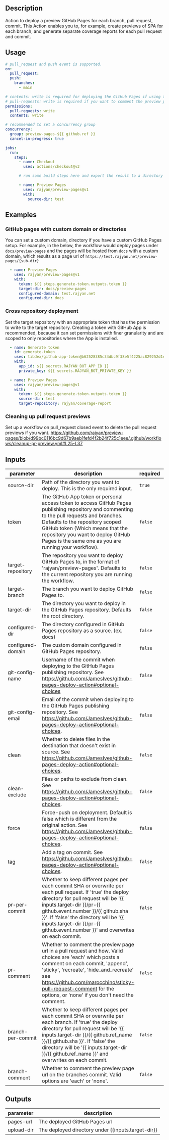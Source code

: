 
<!-- action-docs-description -->
## Description

Action to deploy a preview GitHub Pages for each branch, pull request, commit. This Action enables you to, for example, create previews of SPA for each branch, and generate separate coverage reports for each pull request and commit.
<!-- action-docs-description -->

## Usage

```yaml
# pull_request and push event is supported.
on:
  pull_request:
  push:
    branches:
      - main

# contents: write is required for deploying the GitHub Pages if using the default GITHUB_TOKEN
# pull-requests: write is required if you want to comment the preview page url to the pull request
permissions:
  pull-requests: write
  contents: write

# recommended to set a concurrency group
concurrency:
  group: preview-pages-${{ github.ref }}
  cancel-in-progress: true

jobs:
  run:
    steps:
      - name: Checkout
        uses: actions/checkout@v3

      # run some build steps here and export the result to a directory

      - name: Preview Pages
        uses: rajyan/preview-pages@v1
        with:
          source-dir: test
```

## Examples

### GitHub pages with custom domain or directories

You can set a custom domain, directory if you have a custom GitHub Pages setup.
For example, in the below, the workflow would deploy pages under `docs/preview-pages`
and the pages will be hosted from `docs` with a custom domain,
which results as a page url of `https://test.rajyan.net/preview-pages/{sub-dir}`

```yaml
  - name: Preview Pages
    uses: rajyan/preview-pages@v1
    with:
      token: ${{ steps.generate-token.outputs.token }}
      target-dir: docs/preview-pages
      configured-domain: test.rajyan.net
      configured-dir: docs
```

### Cross repository deployment

Set the target repository with an appropriate token that has the permission to write to the target repository.
Creating a token with GitHub App is recommended,
because it can set permissions with finer granularity and are scoped to only repositories where the App is installed.

```yaml
  - name: Generate token
    id: generate-token
    uses: tibdex/github-app-token@b62528385c34dbc9f38e5f4225ac829252d1ea92 #1.8.0
    with:
      app_id: ${{ secrets.RAJYAN_BOT_APP_ID }}
      private_key: ${{ secrets.RAJYAN_BOT_PRIVATE_KEY }}

  - name: Preview Pages
    uses: rajyan/preview-pages@v1
    with:
      token: ${{ steps.generate-token.outputs.token }}
      source-dir: test
      target-repository: rajyan/coverage-report
```

### Cleaning up pull request previews

Set up a workflow on pull_request closed event to delete the pull request previews if you want.
https://github.com/rajyan/preview-pages/blob/d99bc0116bc9d67b9aeb1fefd4f2b24f725c1eee/.github/workflows/cleanup-pr-preview.yml#L25-L37

<!-- action-docs-inputs -->
## Inputs

| parameter | description | required | default |
| --- | --- | --- | --- |
| source-dir | Path of the directory you want to deploy. This is the only required input.  | `true` |  |
| token | The GitHub App token or personal access token to access GitHub Pages publishing repository and commenting to the pull requests and branches. Defaults to the repository scoped GitHub token (Which means that the repository you want to deploy GitHub Pages is the same one as you are running your workflow).  | `false` | ${{ github.token }} |
| target-repository | The repository you want to deploy GitHub Pages to, in the format of 'rajyan/preview-pages'. Defaults to the current repository you are running the workflow.  | `false` | ${{ github.repository }} |
| target-branch | The branch you want to deploy GitHub Pages to. | `false` | gh-pages |
| target-dir | The directory you want to deploy in the GitHub Pages repository. Defaults the root directory.  | `false` | . |
| configured-dir | The directory configured in GitHub Pages repository as a source. (ex. docs) | `false` | . |
| configured-domain | The custom domain configured in GitHub Pages repository. | `false` |  |
| git-config-name | Username of the commit when deploying to the GitHub Pages publishing repository. See https://github.com/JamesIves/github-pages-deploy-action#optional-choices  | `false` | github-actions[bot] |
| git-config-email | Email of the commit when deploying to the GitHub Pages publishing repository. See https://github.com/JamesIves/github-pages-deploy-action#optional-choices.  | `false` | 41898282+github-actions[bot]@users.noreply.github.com |
| clean | Whether to delete files in the destination that doesn't exist in source. See https://github.com/JamesIves/github-pages-deploy-action#optional-choices.  | `false` |  |
| clean-exclude | Files or paths to exclude from clean. See https://github.com/JamesIves/github-pages-deploy-action#optional-choices.  | `false` |  |
| force | Force-push on deployment. Default is false which is different from the original action. See https://github.com/JamesIves/github-pages-deploy-action#optional-choices.  | `false` | false |
| tag | Add a tag on commit. See https://github.com/JamesIves/github-pages-deploy-action#optional-choices.  | `false` |  |
| pr-per-commit | Whether to keep different pages per each commit SHA or overwrite per each pull request. If 'true' the deploy directory for pull request will be '{{ inputs.target-dir }}/pr-{{ github.event.number }}/{{ github.sha }}'. If 'false' the directory will be '{{ inputs.target-dir }}/pr-{{ github.event.number }}' and overwrites on each commit.  | `false` | true |
| pr-comment | Whether to comment the preview page url in a pull request and how. Valid choices are 'each' which posts a comment on each commit, 'append', 'sticky', 'recreate', 'hide_and_recreate' see https://github.com/marocchino/sticky-pull-request-comment for the options, or 'none' if you don't need the comment.  | `false` | each |
| branch-per-commit | Whether to keep different pages per each commit SHA or overwrite per each branch. If 'true' the deploy directory for pull request will be '{{ inputs.target-dir }}/{{ github.ref_name }}/{{ github.sha }}'. If 'false' the directory will be '{{ inputs.target-dir }}/{{ github.ref_name }}' and overwrites on each commit.  | `false` | true |
| branch-comment | Whether to comment the preview page url on the branches commit. Valid options are 'each' or 'none'.  | `false` | each |
<!-- action-docs-inputs -->
<!-- action-docs-outputs -->
## Outputs

| parameter | description |
| --- | --- |
| pages-url | The deployed GitHub Pages url |
| upload-dir | The deployed directory under {{inputs.target-dir}} |
<!-- action-docs-outputs -->
